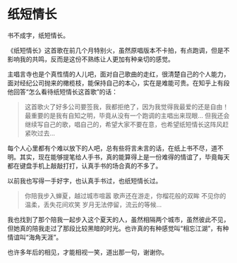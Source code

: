 # 纸短情长



书不成字，纸短情长。

《纸短情长》这首歌在前几个月特别火，虽然原唱版本不卡拍，有点跑调，但是不影响我的共鸣，反而是这份不熟练让人更加有种亲切的感觉。

主唱言寺也是个真性情的人儿吧，面对自己歌曲的走红，很清楚自己的个人能力，面对经纪公司抛来的橄榄枝，能保持自己的本心，实在是难能可贵。在知乎上有段他回答“怎么看待纸短情长这首歌”的话：

> 这首歌火了好多公司要签我，我都拒绝了，因为我觉得我最爱的还是自由！
> 最重要的是我有自知之明，毕竟从没有一个跑调的主唱出来现眼…
> 但我还会继续写自己的歌，唱自己的，希望大家不要在意，也希望纸短情长这阵风赶紧吹过去…

每个人心里都有个难以放下的人吧，总有些将言未言的话，在纸上书不尽，道不明。其实，现在能够提笔给人手书，真的能算得上是一份难得的情谊了，毕竟每天都在键盘手机上敲敲打打，认真手书的场合真的不多了。

以前我也写得一手好字，也认真手书过，也纸短情长过。

> 你陪我步入蝉夏，越过城市喧嚣
> 歌声还在游走，你榴花般的双眸
> 不见你的温柔，丢失花间欢笑
> 岁月无法停留，流云的等候...

我也找到了那个陪我一起步入这个夏天的人，虽然相隔两个城市，虽然彼此不见，但她真的陪我走过了那段比较黑暗的时光。也许真的有种感觉叫“相忘江湖”，有种情谊叫“海角天涯”。

也许多年后的相见，才能相视一笑，道出那一句，谢谢你。
